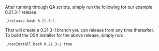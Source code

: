 After running through QA scripts, simply run the following for our example 0.21.3-1 release:

```
./release.bash 0.21.3-1 
```

That will create a 0.21.3-1 branch you can release from any time thereafter. To build the OSX installer for the above release, simply run:

```
./osxInstall.bash 0.21.3-1 true
``` 